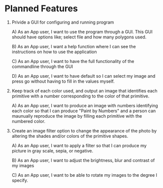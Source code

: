 # Planned Features

1) Privide a GUI for configuring and running program

    A) As an App user, I want to use the program through a GUI. This GUI should have options like; select file and how many polygons used.
    
    B) As an App user, I want a help function where I can see the instructions on how to use the application
    
    C) As an App user, I want to have the full functionality of the commandline through the GUI
    
    D) As an App user, I want to have default so I can select my image and press go without having to fill in the values myself.

2) Keep track of each color used, and output an image that identifies each primitive with a number corresponding to the color of that primitive.

    A) As an App user, I want to produce an image with numbers identifying each color so that I can produce "Paint by Numbers" and a person can maunually reproduce the image by filling each primitive with the numbered color.
  

3) Create an image filter option to change the appearance of the photo by altering the shades and/or colors of the primitive shapes. 

    A) As an App user, I want to apply a filter so that I can produce my picture in gray scale, sepia, or negative.  
    
    B) As an App user, I want to adjust the brightness, blur and contrast of my images
    
    C) As an App user, I want to be able to rotate my images to the degree I specify.
    
